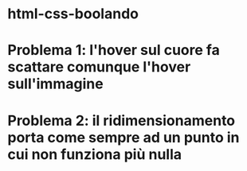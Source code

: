 # html-css-boolando

# Problema 1: l'hover sul cuore fa scattare comunque l'hover sull'immagine

# Problema 2: il ridimensionamento porta come sempre ad un punto in cui non funziona più nulla